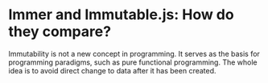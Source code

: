 # Immer and Immutable.js: How do they compare?

Immutability is not a new concept in programming.
It serves as the basis for programming paradigms, such as pure functional programming.
The whole idea is to avoid direct change to data after it has been created.
